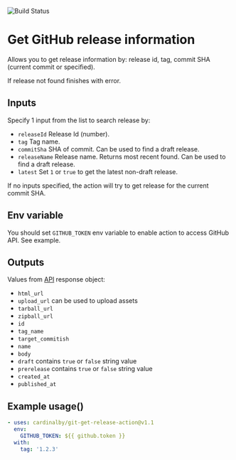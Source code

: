 ![Build Status](https://github.com/cardinalby/git-get-release-action/workflows/build-test/badge.svg)

# Get GitHub release information 

Allows you to get release information by: release id, tag, commit SHA (current commit or specified).

If release not found finishes with error.

## Inputs

Specify 1 input from the list to search release by:

* `releaseId` Release Id (number).
* `tag` Tag name.
* `commitSha` SHA of commit. Can be used to find a draft release.
* `releaseName` Release name. Returns most recent found. Can be used to find a draft release.
* `latest` Set `1` or `true` to get the latest non-draft release.

If no inputs specified, the action will try to get release for the current commit SHA. 

## Env variable

You should set `GITHUB_TOKEN` env variable to enable action to access GitHub API. See example.

## Outputs
Values from [API](https://docs.github.com/en/rest/reference/repos#releases) response object:

* `html_url`
* `upload_url` can be used to upload assets
* `tarball_url`
* `zipball_url`
* `id`
* `tag_name`
* `target_commitish`
* `name`
* `body`
* `draft` contains `true` or `false` string value
* `prerelease` contains `true` or `false` string value
* `created_at`
* `published_at`

## Example usage()
```yaml
- uses: cardinalby/git-get-release-action@v1.1
  env:
    GITHUB_TOKEN: ${{ github.token }}
  with:
    tag: '1.2.3'    
```
